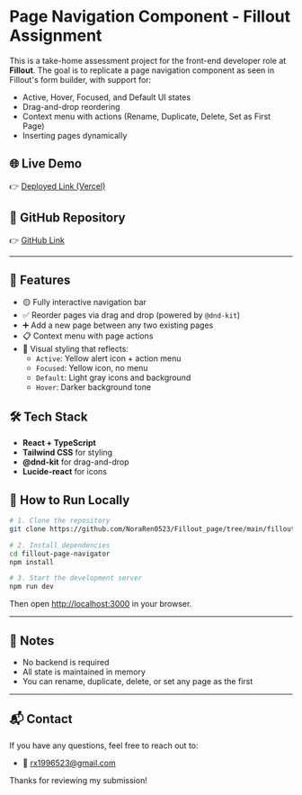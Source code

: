 # Page Navigation Component - Fillout Assignment

This is a take-home assessment project for the front-end developer role at **Fillout**. The goal is to replicate a page navigation component as seen in Fillout's form builder, with support for:

- Active, Hover, Focused, and Default UI states
- Drag-and-drop reordering
- Context menu with actions (Rename, Duplicate, Delete, Set as First Page)
- Inserting pages dynamically

## 🌐 Live Demo

👉 [Deployed Link (Vercel)](https://fillout-page-wn5f-9qlx7xegr-nora-rens-projects.vercel.app/)

## 📁 GitHub Repository

👉 [GitHub Link](https://github.com/NoraRen0523/Fillout_page/tree/main/fillout-page-navigator)

---

## 🔧 Features

- 🟡 Fully interactive navigation bar
- ✅ Reorder pages via drag and drop (powered by `@dnd-kit`)
- ➕ Add a new page between any two existing pages
- 📋 Context menu with page actions
- 🎨 Visual styling that reflects:
  - `Active`: Yellow alert icon + action menu
  - `Focused`: Yellow icon, no menu
  - `Default`: Light gray icons and background
  - `Hover`: Darker background tone

## 🛠 Tech Stack

- **React + TypeScript**
- **Tailwind CSS** for styling
- **@dnd-kit** for drag-and-drop
- **Lucide-react** for icons

## 🧪 How to Run Locally

```bash
# 1. Clone the repository
git clone https://github.com/NoraRen0523/Fillout_page/tree/main/fillout-page-navigator

# 2. Install dependencies
cd fillout-page-navigator
npm install

# 3. Start the development server
npm run dev
```

Then open [http://localhost:3000](http://localhost:3000) in your browser.

---

## 📌 Notes

- No backend is required
- All state is maintained in memory
- You can rename, duplicate, delete, or set any page as the first

---

## 📬 Contact
If you have any questions, feel free to reach out to:
- 📧 rx1996523@gmail.com

Thanks for reviewing my submission!
